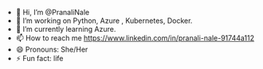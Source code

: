 - 👋 Hi, I’m @PranaliNale
- 👀 I’m working on Python, Azure , Kubernetes, Docker.
- 🌱 I’m currently learning Azure.
- 📫 How to reach me https://www.linkedin.com/in/pranali-nale-91744a112
- 😄 Pronouns: She/Her
- ⚡ Fun fact: life
